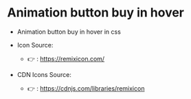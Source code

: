 # Animation button buy in hover

* Animation button buy in hover in css 

* Icon Source:
    * 👉 : https://remixicon.com/

* CDN Icons Source:
    * 👉 : https://cdnjs.com/libraries/remixicon